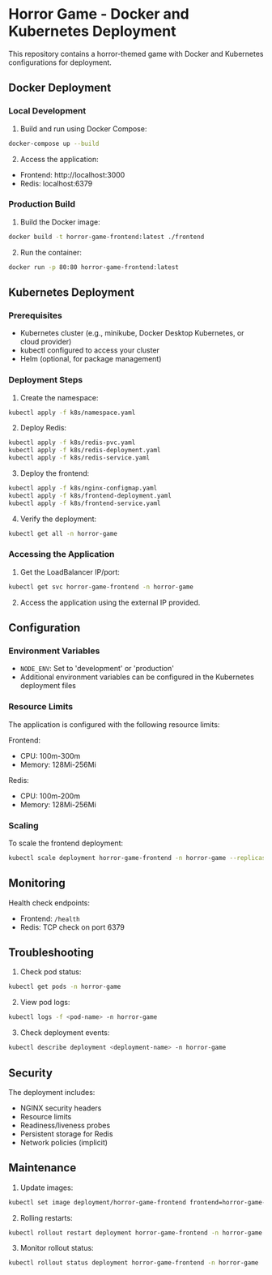 # Horror Game - Docker and Kubernetes Deployment

This repository contains a horror-themed game with Docker and Kubernetes configurations for deployment.

## Docker Deployment

### Local Development

1. Build and run using Docker Compose:
```bash
docker-compose up --build
```

2. Access the application:
- Frontend: http://localhost:3000
- Redis: localhost:6379

### Production Build

1. Build the Docker image:
```bash
docker build -t horror-game-frontend:latest ./frontend
```

2. Run the container:
```bash
docker run -p 80:80 horror-game-frontend:latest
```

## Kubernetes Deployment

### Prerequisites

- Kubernetes cluster (e.g., minikube, Docker Desktop Kubernetes, or cloud provider)
- kubectl configured to access your cluster
- Helm (optional, for package management)

### Deployment Steps

1. Create the namespace:
```bash
kubectl apply -f k8s/namespace.yaml
```

2. Deploy Redis:
```bash
kubectl apply -f k8s/redis-pvc.yaml
kubectl apply -f k8s/redis-deployment.yaml
kubectl apply -f k8s/redis-service.yaml
```

3. Deploy the frontend:
```bash
kubectl apply -f k8s/nginx-configmap.yaml
kubectl apply -f k8s/frontend-deployment.yaml
kubectl apply -f k8s/frontend-service.yaml
```

4. Verify the deployment:
```bash
kubectl get all -n horror-game
```

### Accessing the Application

1. Get the LoadBalancer IP/port:
```bash
kubectl get svc horror-game-frontend -n horror-game
```

2. Access the application using the external IP provided.

## Configuration

### Environment Variables

- `NODE_ENV`: Set to 'development' or 'production'
- Additional environment variables can be configured in the Kubernetes deployment files

### Resource Limits

The application is configured with the following resource limits:

Frontend:
- CPU: 100m-300m
- Memory: 128Mi-256Mi

Redis:
- CPU: 100m-200m
- Memory: 128Mi-256Mi

### Scaling

To scale the frontend deployment:
```bash
kubectl scale deployment horror-game-frontend -n horror-game --replicas=5
```

## Monitoring

Health check endpoints:
- Frontend: `/health`
- Redis: TCP check on port 6379

## Troubleshooting

1. Check pod status:
```bash
kubectl get pods -n horror-game
```

2. View pod logs:
```bash
kubectl logs -f <pod-name> -n horror-game
```

3. Check deployment events:
```bash
kubectl describe deployment <deployment-name> -n horror-game
```

## Security

The deployment includes:
- NGINX security headers
- Resource limits
- Readiness/liveness probes
- Persistent storage for Redis
- Network policies (implicit)

## Maintenance

1. Update images:
```bash
kubectl set image deployment/horror-game-frontend frontend=horror-game-frontend:new-tag -n horror-game
```

2. Rolling restarts:
```bash
kubectl rollout restart deployment horror-game-frontend -n horror-game
```

3. Monitor rollout status:
```bash
kubectl rollout status deployment horror-game-frontend -n horror-game
``` 